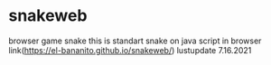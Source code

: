 # snakeweb
browser game snake
this is standart snake on java script in browser
link(https://el-bananito.github.io/snakeweb/)
lustupdate 7.16.2021
